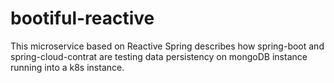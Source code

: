 # bootiful-reactive
This microservice based on Reactive Spring describes how spring-boot and spring-cloud-contrat are testing data persistency on mongoDB instance running into a k8s instance.

